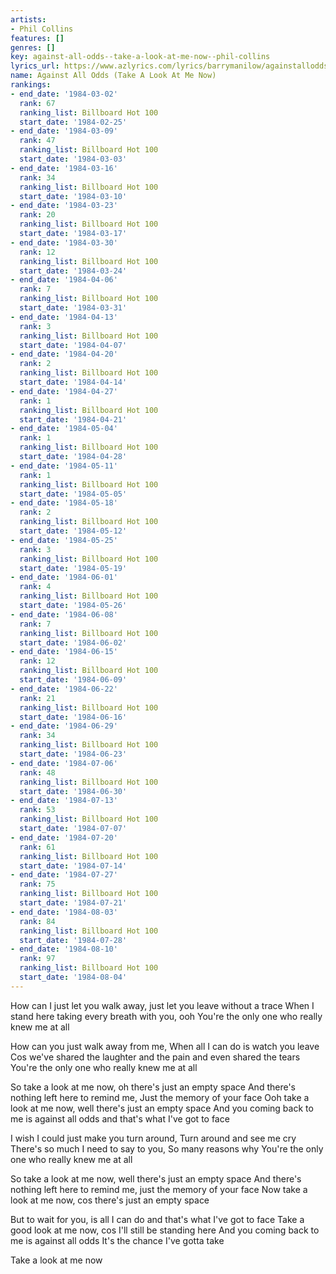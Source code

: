 ```yaml
---
artists:
- Phil Collins
features: []
genres: []
key: against-all-odds--take-a-look-at-me-now--phil-collins
lyrics_url: https://www.azlyrics.com/lyrics/barrymanilow/againstalloddstakealookatmenow.html
name: Against All Odds (Take A Look At Me Now)
rankings:
- end_date: '1984-03-02'
  rank: 67
  ranking_list: Billboard Hot 100
  start_date: '1984-02-25'
- end_date: '1984-03-09'
  rank: 47
  ranking_list: Billboard Hot 100
  start_date: '1984-03-03'
- end_date: '1984-03-16'
  rank: 34
  ranking_list: Billboard Hot 100
  start_date: '1984-03-10'
- end_date: '1984-03-23'
  rank: 20
  ranking_list: Billboard Hot 100
  start_date: '1984-03-17'
- end_date: '1984-03-30'
  rank: 12
  ranking_list: Billboard Hot 100
  start_date: '1984-03-24'
- end_date: '1984-04-06'
  rank: 7
  ranking_list: Billboard Hot 100
  start_date: '1984-03-31'
- end_date: '1984-04-13'
  rank: 3
  ranking_list: Billboard Hot 100
  start_date: '1984-04-07'
- end_date: '1984-04-20'
  rank: 2
  ranking_list: Billboard Hot 100
  start_date: '1984-04-14'
- end_date: '1984-04-27'
  rank: 1
  ranking_list: Billboard Hot 100
  start_date: '1984-04-21'
- end_date: '1984-05-04'
  rank: 1
  ranking_list: Billboard Hot 100
  start_date: '1984-04-28'
- end_date: '1984-05-11'
  rank: 1
  ranking_list: Billboard Hot 100
  start_date: '1984-05-05'
- end_date: '1984-05-18'
  rank: 2
  ranking_list: Billboard Hot 100
  start_date: '1984-05-12'
- end_date: '1984-05-25'
  rank: 3
  ranking_list: Billboard Hot 100
  start_date: '1984-05-19'
- end_date: '1984-06-01'
  rank: 4
  ranking_list: Billboard Hot 100
  start_date: '1984-05-26'
- end_date: '1984-06-08'
  rank: 7
  ranking_list: Billboard Hot 100
  start_date: '1984-06-02'
- end_date: '1984-06-15'
  rank: 12
  ranking_list: Billboard Hot 100
  start_date: '1984-06-09'
- end_date: '1984-06-22'
  rank: 21
  ranking_list: Billboard Hot 100
  start_date: '1984-06-16'
- end_date: '1984-06-29'
  rank: 34
  ranking_list: Billboard Hot 100
  start_date: '1984-06-23'
- end_date: '1984-07-06'
  rank: 48
  ranking_list: Billboard Hot 100
  start_date: '1984-06-30'
- end_date: '1984-07-13'
  rank: 53
  ranking_list: Billboard Hot 100
  start_date: '1984-07-07'
- end_date: '1984-07-20'
  rank: 61
  ranking_list: Billboard Hot 100
  start_date: '1984-07-14'
- end_date: '1984-07-27'
  rank: 75
  ranking_list: Billboard Hot 100
  start_date: '1984-07-21'
- end_date: '1984-08-03'
  rank: 84
  ranking_list: Billboard Hot 100
  start_date: '1984-07-28'
- end_date: '1984-08-10'
  rank: 97
  ranking_list: Billboard Hot 100
  start_date: '1984-08-04'
---
```


How can I just let you walk away, just let you leave without a trace
When I stand here taking every breath with you, ooh
You're the only one who really knew me at all

How can you just walk away from me,
When all I can do is watch you leave
Cos we've shared the laughter and the pain and even shared the tears
You're the only one who really knew me at all

So take a look at me now, oh there's just an empty space
And there's nothing left here to remind me,
Just the memory of your face
Ooh take a look at me now, well there's just an empty space
And you coming back to me is against all odds and that's what I've got to face

I wish I could just make you turn around,
Turn around and see me cry
There's so much I need to say to you,
So many reasons why
You're the only one who really knew me at all

So take a look at me now, well there's just an empty space
And there's nothing left here to remind me, just the memory of your face
Now take a look at me now, cos there's just an empty space

But to wait for you, is all I can do and that's what I've got to face
Take a good look at me now, cos I'll still be standing here
And you coming back to me is against all odds
It's the chance I've gotta take

Take a look at me now



